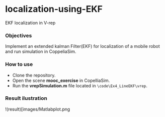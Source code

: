 # localization-using-EKF
EKF localization in V-rep

### Objectives ###
Implement an extended kalman Filter(EKF) for localization of a mobile robot and run simulation in CoppeliaSim.

### How to use ###
* Clone the repository.
* Open the scene **mooc_exercise** in CopelliaSim.
* Run the **vrepSimulation.m** file located in ``\code\Ex4_LineEKF\vrep``.

### Result ilustration ###
!(result)[images/Matlabplot.png

